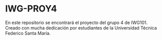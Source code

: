 # IWG-PROY4
En este repositorio se encontrará el proyecto del grupo 4 de IWG101.
Creado con mucha dedicación por estudiantes de la Universidad Técnica Federico Santa María.
